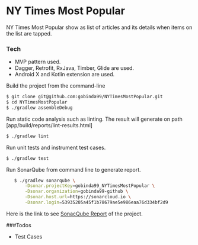 # NY Times Most Popular


NY Times Most Popular show as list of articles and its
 details when items on the list are tapped.

 ### Tech

 - MVP pattern used.
 - Dagger, Retrofit, RxJava, Timber, Glide are used.
 - Android X and Kotlin extension are used.




 Build the project from the command-line

 ```sh
 $ git clone git@github.com:gobinda99/NYTimesMostPopular.git
 $ cd NYTimesMostPopular
 $ ./gradlew assembleDebug
 ```

 Run static code analysis such as linting. The result will generate on path [app/build/reports/lint-results.html]

  ```sh
  $ ./gradlew lint
  ```

  Run unit tests and instrument test cases.

   ```sh
   $ ./gradlew test
   ```

 Run SonarQube from command line to generate report.

  ```sh
     $ ./gradlew sonarqube \
         -Dsonar.projectKey=gobinda99_NYTimesMostPopular \
         -Dsonar.organization=gobinda99-github \
         -Dsonar.host.url=https://sonarcloud.io \
         -Dsonar.login=53935205a45f1b78679ae5e986eaa76d334bf2d9
  ```

  Here is the link to see [SonacQube Report](https://sonarcloud.io/project/issues?id=gobinda99_NYTimesMostPopular&resolved=false) of the project.

  ###Todos

  - Test Cases









